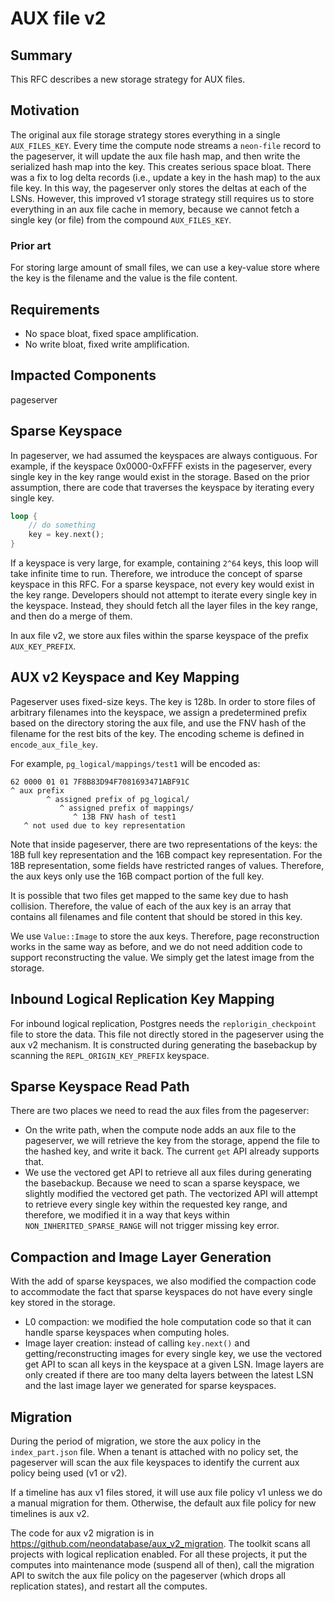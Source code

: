 # AUX file v2

## Summary

This RFC describes a new storage strategy for AUX files.

## Motivation

The original aux file storage strategy stores everything in a single `AUX_FILES_KEY`.
Every time the compute node streams a `neon-file` record to the pageserver, it will
update the aux file hash map, and then write the serialized hash map into the key.
This creates serious space bloat. There was a fix to log delta records (i.e., update
a key in the hash map) to the aux file key. In this way, the pageserver only stores
the deltas at each of the LSNs. However, this improved v1 storage strategy still
requires us to store everything in an aux file cache in memory, because we cannot
fetch a single key (or file) from the compound `AUX_FILES_KEY`.

### Prior art

For storing large amount of small files, we can use a key-value store where the key
is the filename and the value is the file content.

## Requirements

- No space bloat, fixed space amplification.
- No write bloat, fixed write amplification.

## Impacted Components

pageserver

## Sparse Keyspace

In pageserver, we had assumed the keyspaces are always contiguous. For example, if the keyspace 0x0000-0xFFFF
exists in the pageserver, every single key in the key range would exist in the storage. Based on the prior
assumption, there are code that traverses the keyspace by iterating every single key.

```rust
loop {
    // do something
    key = key.next();
}
```

If a keyspace is very large, for example, containing `2^64` keys, this loop will take infinite time to run.
Therefore, we introduce the concept of sparse keyspace in this RFC. For a sparse keyspace, not every key would
exist in the key range. Developers should not attempt to iterate every single key in the keyspace. Instead,
they should fetch all the layer files in the key range, and then do a merge of them.

In aux file v2, we store aux files within the sparse keyspace of the prefix `AUX_KEY_PREFIX`.

## AUX v2 Keyspace and Key Mapping

Pageserver uses fixed-size keys. The key is 128b. In order to store files of arbitrary filenames into the
keyspace, we assign a predetermined prefix based on the directory storing the aux file, and use the FNV hash
of the filename for the rest bits of the key. The encoding scheme is defined in `encode_aux_file_key`.

For example, `pg_logical/mappings/test1` will be encoded as:

```
62 0000 01 01 7F8B83D94F7081693471ABF91C
^ aux prefix
        ^ assigned prefix of pg_logical/
           ^ assigned prefix of mappings/
              ^ 13B FNV hash of test1
   ^ not used due to key representation
```

Note that inside pageserver, there are two representations of the keys: the 18B full key representation
and the 16B compact key representation. For the 18B representation, some fields have restricted ranges
of values. Therefore, the aux keys only use the 16B compact portion of the full key.

It is possible that two files get mapped to the same key due to hash collision. Therefore, the value of
each of the aux key is an array that contains all filenames and file content that should be stored in
this key.

We use `Value::Image` to store the aux keys. Therefore, page reconstruction works in the same way as before,
and we do not need addition code to support reconstructing the value. We simply get the latest image from
the storage.

## Inbound Logical Replication Key Mapping

For inbound logical replication, Postgres needs the `replorigin_checkpoint` file to store the data.
This file not directly stored in the pageserver using the aux v2 mechanism. It is constructed during
generating the basebackup by scanning the `REPL_ORIGIN_KEY_PREFIX` keyspace.

## Sparse Keyspace Read Path

There are two places we need to read the aux files from the pageserver:

* On the write path, when the compute node adds an aux file to the pageserver, we will retrieve the key from the storage, append the file to the hashed key, and write it back. The current `get` API already supports that.
*  We use the vectored get API to retrieve all aux files during generating the basebackup. Because we need to scan a sparse keyspace, we slightly modified the vectored get path. The vectorized API will attempt to retrieve every single key within the requested key range, and therefore, we modified it in a way that keys within `NON_INHERITED_SPARSE_RANGE` will not trigger missing key error.

## Compaction and Image Layer Generation

With the add of sparse keyspaces, we also modified the compaction code to accommodate the fact that sparse keyspaces do not have every single key stored in the storage.

* L0 compaction: we modified the hole computation code so that it can handle sparse keyspaces when computing holes.
* Image layer creation: instead of calling `key.next()` and getting/reconstructing images for every single key, we use the vectored get API to scan all keys in the keyspace at a given LSN. Image layers are only created if there are too many delta layers between the latest LSN and the last image layer we generated for sparse keyspaces.

## Migration

During the period of migration, we store the aux policy in the `index_part.json` file. When a tenant is attached
with no policy set, the pageserver will scan the aux file keyspaces to identify the current aux policy being used (v1 or v2).

If a timeline has aux v1 files stored, it will use aux file policy v1 unless we do a manual migration for them. Otherwise, the default aux file policy for new timelines is aux v2.

The code for aux v2 migration is in https://github.com/neondatabase/aux_v2_migration. The toolkit scans all projects with logical replication enabled. For all these projects, it put the computes into maintenance mode (suspend all of then), call the migration API to switch the aux file policy on the pageserver (which drops all replication states), and restart all the computes.
